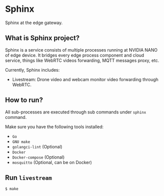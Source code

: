 # Sphinx

Sphinx at the edge gateway.

## What is Sphinx project?

Sphinx is a service consists of multiple processes running at NVIDIA NANO of edge device. It bridges every edge process component and cloud service, things like WebRTC videos forwarding, MQTT messages proxy, etc.

Currently, Sphinx includes:

- Livestream: Drone video and webcam monitor video forwarding through WebRTC.

## How to run?

All sub-processes are executed through sub commands under `sphinx` command.

Make sure you have the following tools installed:

- `Go`
- `GNU make`
- `golangci-lint` (Optional)
- `Docker`
- `Docker-compose` (Optional)
- `mosquitto` (Optional, can be on Docker)

## Run `livestream`

```bash
$ make
```
